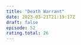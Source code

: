 ```yaml
---
title: "Death Warrant"
date: 2023-03-21T21:19:17Z
draft: false
episode: 52
rating.total: 26
---
```


